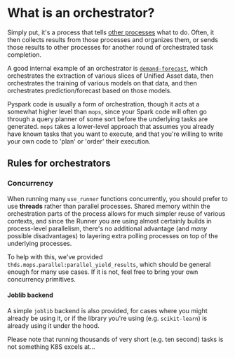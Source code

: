 # What is an orchestrator?

Simply put, it's a process that tells [other processes](./remote.md) what to do. Often, it then collects
results from those processes and organizes them, or sends those results to other processes for another
round of orchestrated task completion.

A good internal example of an orchestrator is
[`demand-forecast`](https://github.com/TrilliantHealth/demand-forecast), which orchestrates the
extraction of various slices of Unified Asset data, then orchestrates the training of various models on
that data, and then orchestrates prediction/forecast based on those models.

Pyspark code is usually a form of orchestration, though it acts at a somewhat higher level than `mops`,
since your Spark code will often go through a query planner of some sort before the underlying tasks are
generated. `mops` takes a lower-level approach that assumes you already have known tasks that you want to
execute, and that you're willing to write your own code to 'plan' or 'order' their execution.

## Rules for orchestrators

### Concurrency

When running many `use_runner` functions concurrently, you should prefer to use **threads** rather than
parallel processes. Shared memory within the orchestration parts of the process allows for much simpler
reuse of various contexts, and since the Runner you are using almost certainly builds in process-level
parallelism, there's no additional advantage (and _many_ possible disadvantages) to layering extra
polling processes on top of the underlying processes.

To help with this, we've provided `thds.mops.parallel:parallel_yield_results`, which should be general
enough for many use cases. If it is not, feel free to bring your own concurrency primitives.

#### Joblib backend

A simple `joblib` backend is also provided, for cases where you might already be using it, or if the
library you're using (e.g. `scikit-learn`) is already using it under the hood.

Please note that running thousands of very short (e.g. ten second) tasks is not something K8S excels
at...

